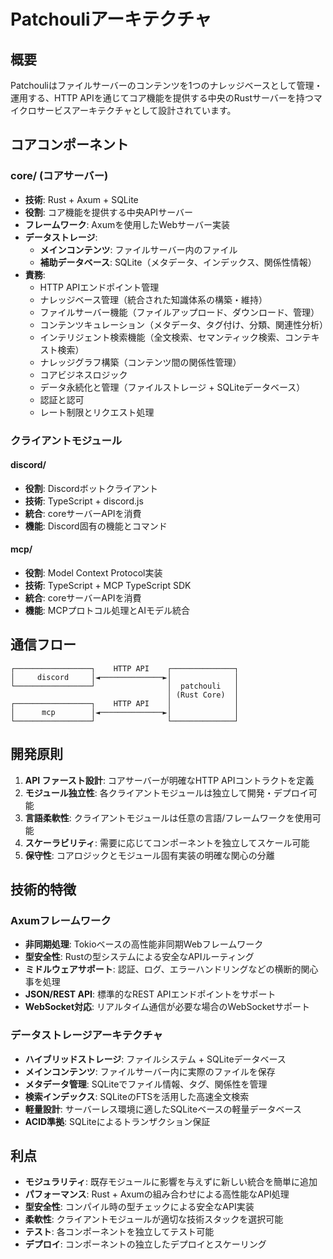 # Patchouliアーキテクチャ

## 概要

Patchouliはファイルサーバーのコンテンツを1つのナレッジベースとして管理・運用する、HTTP APIを通じてコア機能を提供する中央のRustサーバーを持つマイクロサービスアーキテクチャとして設計されています。

## コアコンポーネント

### core/ (コアサーバー)
- **技術**: Rust + Axum + SQLite
- **役割**: コア機能を提供する中央APIサーバー
- **フレームワーク**: Axumを使用したWebサーバー実装
- **データストレージ**: 
  - **メインコンテンツ**: ファイルサーバー内のファイル
  - **補助データベース**: SQLite（メタデータ、インデックス、関係性情報）
- **責務**:
  - HTTP APIエンドポイント管理
  - ナレッジベース管理（統合された知識体系の構築・維持）
  - ファイルサーバー機能（ファイルアップロード、ダウンロード、管理）
  - コンテンツキュレーション（メタデータ、タグ付け、分類、関連性分析）
  - インテリジェント検索機能（全文検索、セマンティック検索、コンテキスト検索）
  - ナレッジグラフ構築（コンテンツ間の関係性管理）
  - コアビジネスロジック
  - データ永続化と管理（ファイルストレージ + SQLiteデータベース）
  - 認証と認可
  - レート制限とリクエスト処理

### クライアントモジュール

#### discord/
- **役割**: Discordボットクライアント
- **技術**: TypeScript + discord.js
- **統合**: coreサーバーAPIを消費
- **機能**: Discord固有の機能とコマンド

#### mcp/
- **役割**: Model Context Protocol実装
- **技術**: TypeScript + MCP TypeScript SDK
- **統合**: coreサーバーAPIを消費
- **機能**: MCPプロトコル処理とAIモデル統合

## 通信フロー

```
┌─────────────────┐    HTTP API    ┌──────────────┐
│     discord     │◄──────────────►│              │
└─────────────────┘                │  patchouli   │
                                   │ (Rust Core)  │
┌─────────────────┐    HTTP API    │              │
│      mcp        │◄──────────────►│              │
└─────────────────┘                └──────────────┘
```

## 開発原則

1. **API ファースト設計**: コアサーバーが明確なHTTP APIコントラクトを定義
2. **モジュール独立性**: 各クライアントモジュールは独立して開発・デプロイ可能
3. **言語柔軟性**: クライアントモジュールは任意の言語/フレームワークを使用可能
4. **スケーラビリティ**: 需要に応じてコンポーネントを独立してスケール可能
5. **保守性**: コアロジックとモジュール固有実装の明確な関心の分離

## 技術的特徴

### Axumフレームワーク
- **非同期処理**: Tokioベースの高性能非同期Webフレームワーク
- **型安全性**: Rustの型システムによる安全なAPIルーティング
- **ミドルウェアサポート**: 認証、ログ、エラーハンドリングなどの横断的関心事を処理
- **JSON/REST API**: 標準的なREST APIエンドポイントをサポート
- **WebSocket対応**: リアルタイム通信が必要な場合のWebSocketサポート

### データストレージアーキテクチャ
- **ハイブリッドストレージ**: ファイルシステム + SQLiteデータベース
- **メインコンテンツ**: ファイルサーバー内に実際のファイルを保存
- **メタデータ管理**: SQLiteでファイル情報、タグ、関係性を管理
- **検索インデックス**: SQLiteのFTSを活用した高速全文検索
- **軽量設計**: サーバーレス環境に適したSQLiteベースの軽量データベース
- **ACID準拠**: SQLiteによるトランザクション保証

## 利点

- **モジュラリティ**: 既存モジュールに影響を与えずに新しい統合を簡単に追加
- **パフォーマンス**: Rust + Axumの組み合わせによる高性能なAPI処理
- **型安全性**: コンパイル時の型チェックによる安全なAPI実装
- **柔軟性**: クライアントモジュールが適切な技術スタックを選択可能
- **テスト**: 各コンポーネントを独立してテスト可能
- **デプロイ**: コンポーネントの独立したデプロイとスケーリング